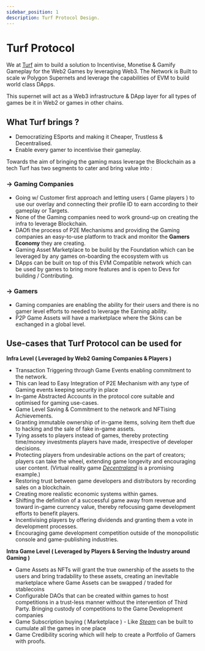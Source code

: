 ```yaml
---
sidebar_position: 1
description: Turf Protocol Design.
---
```


# Turf Protocol

We at [Turf](https://0xturf.gg) aim to build a solution to Incentivise, Monetise & Gamify Gameplay for the Web2 Games by leveraging Web3. The Network is Built to scale w Polygon Supernets and leverage the capabilities of EVM to build world class DApps. 

This supernet will act as a Web3 infrastructure & DApp layer for all types of games be it in Web2 or games in other chains.

## What Turf brings ?

- Democratizing ESports and making it Cheaper, Trustless & Decentralised.
- Enable every gamer to incentivise their gameplay.

Towards the aim of bringing the gaming mass leverage the Blockchain as a tech Turf has two segments to cater and bring value into :

### → Gaming Companies

- Going w/ Customer first approach and letting users ( Game players ) to use our overlay and connecting their profile ID to earn according to their gameplay or Targets. 
- None of the Gaming companies need to work ground-up on creating the infra to leverage Blockchain.
- DAOfi the process of P2E Mechanisms and providing the Gaming companies an easy-to-use platform to track and monitor the **Gamers Economy** they are creating.
- Gaming Asset Marketplace to be build by the Foundation which can be leveraged by any games on-boarding the ecosystem with us
- DApps can be built on top of this EVM Compatible network which can be used by games to bring more features and is open to Devs for building / Contributing.

### → Gamers

- Gaming companies are enabling the ability for their users and there is no gamer level efforts to needed to leverage the Earning ability.
- P2P Game Assets will have a marketplace where the Skins can be exchanged in a global level.

## Use-cases that Turf Protocol can be used for

**Infra Level ( Leveraged by Web2 Gaming Companies & Players )**

- Transaction Triggering through Game Events enabling commitment to the network.
- This can lead to Easy Integration of P2E Mechanism with any type of Gaming events keeping security in place
- In-game Abstracted Accounts in the protocol core suitable and optimised for gaming use-cases.
- Game Level Saving & Commitment to the network and NFTising Achievements.
- Granting immutable ownership of in-game items, solving item theft due to hacking and the sale of fake in-game assets.
- Tying assets to players instead of games, thereby protecting time/money investments players have made, irrespective of developer decisions.
- Protecting players from undesirable actions on the part of creators; players can take the wheel, extending game longevity and encouraging user content. (Virtual reality game *[Decentraland](https://blockonomi.com/decentraland-guide/)* is a promising example.)
- Restoring trust between game developers and distributors by recording sales on a blockchain.
- Creating more realistic economic systems within games.
- Shifting the definition of a successful game away from revenue and toward in-game currency value, thereby refocusing game development efforts to benefit players.
- Incentivising players by offering dividends and granting them a vote in development processes.
- Encouraging game development competition outside of the monopolistic console and game-publishing industries.

**Intra Game Level ( Leveraged by Players & Serving the Industry around Gaming )**

- Game Assets as NFTs will grant the true ownership of the assets to the users and bring tradability to these assets, creating an inevitable marketplace where Game Assets can be swapped / traded for stablecoins
- Configurable DAOs that can be created within games to host competitions in a trust-less manner without the intervention of Third Party.  Bringing custody of competitions to the Game Development companies
- Game Subscription buying ( Marketplace ) - Like *[Steam](https://store.steampowered.com/)* can be built to cumulate all the games in one place
- Game Credibility scoring which will help to create a Portfolio of Gamers with proofs.
